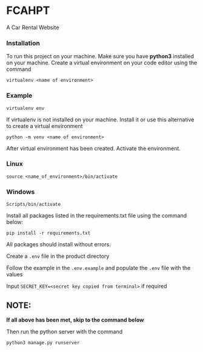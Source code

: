 # FCAHPT
A Car Rental Website

### Installation

To run this project on your machine. Make sure you have __python3__ installed on your machine.
Create a virtual environment on your code editor using the command

```virtualenv <name of environment>```

### Example

```virtualenv env```

If virtualenv is not installed on your machine. Install it or use this alternative to create a virtual environment

```python -m venv <name of environment>```

After virtual environment has been created. Activate the environment.

### Linux

```source <name_of_environment>/bin/activate```

### Windows
```Scripts/bin/activate```

Install all packages listed in the requirements.txt file using the command below:

```pip install -r requirements.txt```

All packages should install without errors.

Create a ```.env``` file in the product directory

Follow the example in the ```.env.example``` and populate the ```.env``` file with the values

Input ```SECRET_KEY=<secret key copied from terminal>``` if required


## NOTE:
**If all above has been met, skip to the command below**

Then run the python server with the command

```python3 manage.py runserver```
